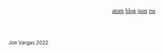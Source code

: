 <br />
<br />
<br />
<br />
<br />
<br />
<br />
<br />
<br />
<br />
<br />
<br />
<div style="color: #111; margin: auto; width: 100%; text-align: center; font-family: 'Space Mono'">
  <a href="atom.xml" style="color: #111; font-size: smaller">atom</a>
  <a href="index.html" style="color: #111; font-size: smaller">blog</a>
  <a href="feed.json" style="color: #111; font-size: smaller">json</a>
  <a href="rss.xml" style="color: #111; font-size: smaller">rss</a>
</div>
<br />
<br />
<br />
<div class="footer" style="font-size: x-small">Joe Vargas <span class="copy"></span> 2022<br/><br/></div>
